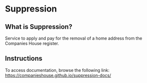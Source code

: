 # Suppression

## What is Suppression?
Service to apply and pay for the removal of a home address from the Companies House register.

## Instructions
To access documentation, browse the following link:
https://companieshouse.github.io/suppression-docs/